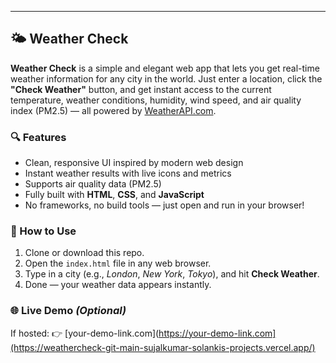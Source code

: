 

---

## 🌤️ Weather Check

**Weather Check** is a simple and elegant web app that lets you get real-time weather information for any city in the world. Just enter a location, click the **"Check Weather"** button, and get instant access to the current temperature, weather conditions, humidity, wind speed, and air quality index (PM2.5) — all powered by [WeatherAPI.com](https://www.weatherapi.com/).

### 🔍 Features

* Clean, responsive UI inspired by modern web design
* Instant weather results with live icons and metrics
* Supports air quality data (PM2.5)
* Fully built with **HTML**, **CSS**, and **JavaScript**
* No frameworks, no build tools — just open and run in your browser!

### 🚀 How to Use

1. Clone or download this repo.
2. Open the `index.html` file in any web browser.
3. Type in a city (e.g., *London*, *New York*, *Tokyo*), and hit **Check Weather**.
4. Done — your weather data appears instantly.

### 🌐 Live Demo *(Optional)*

If hosted:
👉 [your-demo-link.com](https://your-demo-link.com](https://weathercheck-git-main-sujalkumar-solankis-projects.vercel.app/)


